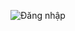![Đăng nhập](![login](https://github.com/Huynhtanhung2002/FlutterEbookApp/assets/85001998/e8e4f4d8-f5fe-4209-bf85-f3ef8f64dd47))
